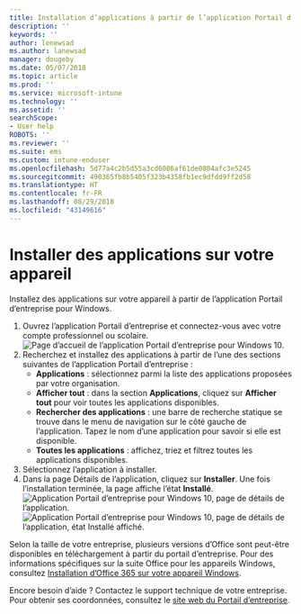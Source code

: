 ```yaml
---
title: Installation d’applications à partir de l’application Portail d’entreprise pour Windows
description: ''
keywords: ''
author: lenewsad
ms.author: lanewsad
manager: dougeby
ms.date: 05/07/2018
ms.topic: article
ms.prod: ''
ms.service: microsoft-intune
ms.technology: ''
ms.assetid: ''
searchScope:
- User help
ROBOTS: ''
ms.reviewer: ''
ms.suite: ems
ms.custom: intune-enduser
ms.openlocfilehash: 5d77a4c2b5d55a3cd6086af61de0804afc3e5245
ms.sourcegitcommit: 490365fb8b5405f323b4358fb1ec9dfdd9ff2d58
ms.translationtype: HT
ms.contentlocale: fr-FR
ms.lasthandoff: 08/29/2018
ms.locfileid: "43149616"
---
```

# <a name="install-apps-on-your-device"></a>Installer des applications sur votre appareil
Installez des applications sur votre appareil à partir de l’application Portail d’entreprise pour Windows.

1. Ouvrez l’application Portail d’entreprise et connectez-vous avec votre compte professionnel ou scolaire.
![Page d’accueil de l’application Portail d’entreprise pour Windows 10.](./media/RS1_AppDetailsPage_Installed_03.png)
2. Recherchez et installez des applications à partir de l’une des sections suivantes de l’application Portail d’entreprise :
    * **Applications** : sélectionnez parmi la liste des applications proposées par votre organisation. 
    * **Afficher tout** : dans la section **Applications**, cliquez sur **Afficher tout** pour voir toutes les applications disponibles.
    * **Rechercher des applications** : une barre de recherche statique se trouve dans le menu de navigation sur le côté gauche de l’application. Tapez le nom d’une application pour savoir si elle est disponible.
    * **Toutes les applications** : affichez, triez et filtrez toutes les applications disponibles.
3. Sélectionnez l’application à installer.
4. Dans la page Détails de l’application, cliquez sur **Installer**. Une fois l’installation terminée, la page affiche l’état **Installé**.
![Application Portail d’entreprise pour Windows 10, page de détails de l’application.](./media/RS1_AppDetailsPage_Installed_02.png)  
![Application Portail d’entreprise pour Windows 10, page de détails de l’application, état Installé affiché.](./media/RS1_AppDetailsPage_Installed_01.png)    

 Selon la taille de votre entreprise, plusieurs versions d’Office sont peut-être disponibles en téléchargement à partir du portail d’entreprise. Pour des informations spécifiques sur la suite Office pour les appareils Windows, consultez [Installation d’Office 365 sur votre appareil Windows](./install-office-windows.md).

Encore besoin d’aide ? Contactez le support technique de votre entreprise. Pour obtenir ses coordonnées, consultez le [site web du Portail d’entreprise](https://go.microsoft.com/fwlink/?linkid=2010980).
